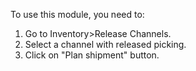 To use this module, you need to:

1.  Go to Inventory\>Release Channels.
2.  Select a channel with released picking.
3.  Click on "Plan shipment" button.
